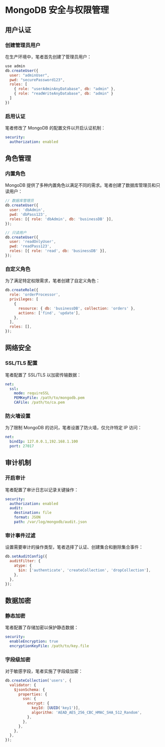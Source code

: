 # MongoDB 安全与权限管理

## 用户认证

### 创建管理员用户

在生产环境中，笔者首先创建了管理员用户：

```javascript
use admin
db.createUser({
  user: "adminUser",
  pwd: "securePassword123",
  roles: [
    { role: "userAdminAnyDatabase", db: "admin" },
    { role: "readWriteAnyDatabase", db: "admin" }
  ]
})
```

### 启用认证

笔者修改了 MongoDB 的配置文件以开启认证机制：

```yaml
security:
  authorization: enabled
```

## 角色管理

### 内置角色

MongoDB 提供了多种内置角色以满足不同的需求。笔者创建了数据库管理员和只读用户：

```javascript
// 数据库管理员
db.createUser({
  user: 'dbAdmin',
  pwd: 'dbPass123',
  roles: [{ role: 'dbAdmin', db: 'businessDB' }],
});

// 只读用户
db.createUser({
  user: 'readOnlyUser',
  pwd: 'readPass123',
  roles: [{ role: 'read', db: 'businessDB' }],
});
```

### 自定义角色

为了满足特定权限需求，笔者创建了自定义角色：

```javascript
db.createRole({
  role: 'orderProcessor',
  privileges: [
    {
      resource: { db: 'businessDB', collection: 'orders' },
      actions: ['find', 'update'],
    },
  ],
  roles: [],
});
```

## 网络安全

### SSL/TLS 配置

笔者配置了 SSL/TLS 以加密传输数据：

```yaml
net:
  ssl:
    mode: requireSSL
    PEMKeyFile: /path/to/mongodb.pem
    CAFile: /path/to/ca.pem
```

### 防火墙设置

为了限制 MongoDB 的访问，笔者设置了防火墙，仅允许特定 IP 访问：

```yaml
net:
  bindIp: 127.0.0.1,192.168.1.100
  port: 27017
```

## 审计机制

### 开启审计

笔者配置了审计日志以记录关键操作：

```yaml
security:
  authorization: enabled
  audit:
    destination: file
    format: JSON
    path: /var/log/mongodb/audit.json
```

### 审计事件过滤

设置需要审计的操作类型，笔者选择了认证、创建集合和删除集合事件：

```javascript
db.setAuditConfig({
  auditFilter: {
    atype: {
      $in: ['authenticate', 'createCollection', 'dropCollection'],
    },
  },
});
```

## 数据加密

### 静态加密

笔者配置了存储加密以保护静态数据：

```yaml
security:
  enableEncryption: true
  encryptionKeyFile: /path/to/key.file
```

### 字段级加密

对于敏感字段，笔者实施了字段级加密：

```javascript
db.createCollection('users', {
  validator: {
    $jsonSchema: {
      properties: {
        ssn: {
          encrypt: {
            keyId: [UUID('key1')],
            algorithm: 'AEAD_AES_256_CBC_HMAC_SHA_512_Random',
          },
        },
      },
    },
  },
});
```
